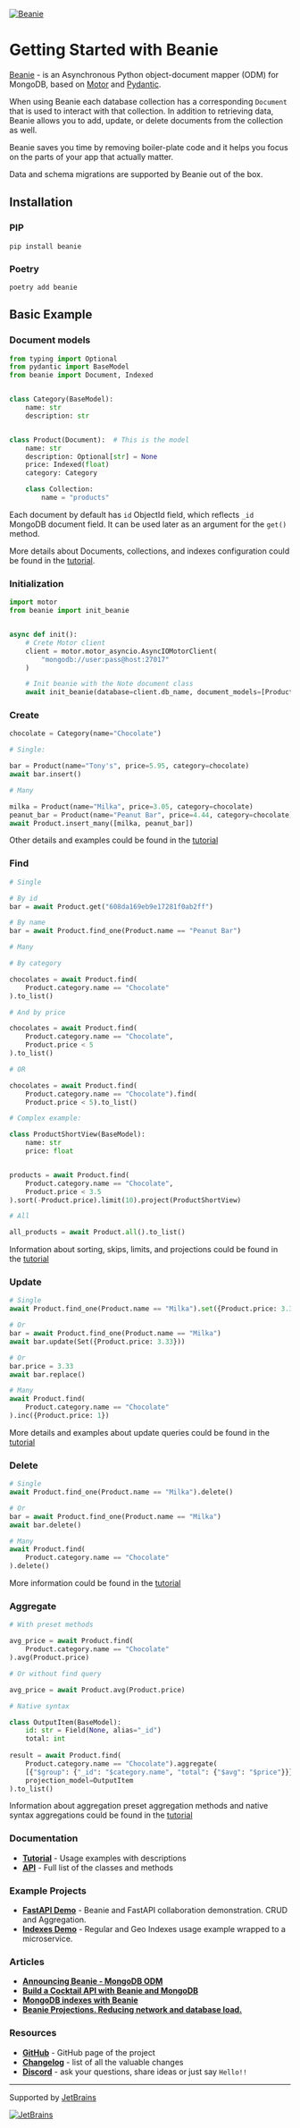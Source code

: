 [![Beanie](https://raw.githubusercontent.com/roman-right/beanie/main/assets/logo/with_text.svg)](https://github.com/roman-right/beanie)

# Getting Started with Beanie

[Beanie](https://github.com/roman-right/beanie) - is an Asynchronous Python
object-document mapper (ODM) for MongoDB, based on [Motor](https://motor.readthedocs.io/en/stable/) and [Pydantic](https://pydantic-docs.helpmanual.io/).

When using Beanie each database collection has a corresponding `Document` that
is used to interact with that collection. In addition to retrieving data,
Beanie allows you to add, update, or delete documents from the collection as
well.

Beanie saves you time by removing boiler-plate code and it helps you focus on
the parts of your app that actually matter.

Data and schema migrations are supported by Beanie out of the box.

## Installation

### PIP

```shell
pip install beanie
```

### Poetry

```shell
poetry add beanie
```

## Basic Example

### Document models

```python
from typing import Optional
from pydantic import BaseModel
from beanie import Document, Indexed


class Category(BaseModel):
    name: str
    description: str


class Product(Document):  # This is the model
    name: str
    description: Optional[str] = None
    price: Indexed(float)
    category: Category

    class Collection:
        name = "products"
```
Each document by default has `id` ObjectId field, which reflects `_id` MongoDB document field. It can be used later as an argument for the `get()` method.

More details about Documents, collections, and indexes configuration could be found in the [tutorial](/tutorial/install/).

### Initialization

```python
import motor
from beanie import init_beanie


async def init():
    # Crete Motor client
    client = motor.motor_asyncio.AsyncIOMotorClient(
        "mongodb://user:pass@host:27017"
    )

    # Init beanie with the Note document class
    await init_beanie(database=client.db_name, document_models=[Product])

```

### Create

```python
chocolate = Category(name="Chocolate")

# Single:

bar = Product(name="Tony's", price=5.95, category=chocolate)
await bar.insert()

# Many

milka = Product(name="Milka", price=3.05, category=chocolate)
peanut_bar = Product(name="Peanut Bar", price=4.44, category=chocolate)
await Product.insert_many([milka, peanut_bar])
```

Other details and examples could be found in the [tutorial](/tutorial/insert/)

### Find

```python
# Single

# By id
bar = await Product.get("608da169eb9e17281f0ab2ff")

# By name
bar = await Product.find_one(Product.name == "Peanut Bar")

# Many

# By category

chocolates = await Product.find(
    Product.category.name == "Chocolate"
).to_list()

# And by price

chocolates = await Product.find(
    Product.category.name == "Chocolate",
    Product.price < 5
).to_list()

# OR

chocolates = await Product.find(
    Product.category.name == "Chocolate").find(
    Product.price < 5).to_list()

# Complex example:

class ProductShortView(BaseModel):
    name: str
    price: float


products = await Product.find(
    Product.category.name == "Chocolate",
    Product.price < 3.5
).sort(-Product.price).limit(10).project(ProductShortView)

# All

all_products = await Product.all().to_list()
```

Information about sorting, skips, limits, and projections could be found in the [tutorial](/tutorial/find/)

### Update

```python
# Single 
await Product.find_one(Product.name == "Milka").set({Product.price: 3.33})

# Or
bar = await Product.find_one(Product.name == "Milka")
await bar.update(Set({Product.price: 3.33}))

# Or
bar.price = 3.33
await bar.replace()

# Many
await Product.find(
    Product.category.name == "Chocolate"
).inc({Product.price: 1})
```

More details and examples about update queries could be found in the [tutorial](/tutorial/update/)

### Delete

```python
# Single 
await Product.find_one(Product.name == "Milka").delete()

# Or
bar = await Product.find_one(Product.name == "Milka")
await bar.delete()

# Many
await Product.find(
    Product.category.name == "Chocolate"
).delete()
```

More information could be found in the [tutorial](/tutorial/delete/)

### Aggregate

```python
# With preset methods

avg_price = await Product.find(
    Product.category.name == "Chocolate"
).avg(Product.price)

# Or without find query

avg_price = await Product.avg(Product.price)

# Native syntax 

class OutputItem(BaseModel):
    id: str = Field(None, alias="_id")
    total: int
    
result = await Product.find(
    Product.category.name == "Chocolate").aggregate(
    [{"$group": {"_id": "$category.name", "total": {"$avg": "$price"}}}],
    projection_model=OutputItem
).to_list()

```

Information about aggregation preset aggregation methods and native syntax aggregations could be found in the [tutorial](/tutorial/aggregate/)

### Documentation

- **[Tutorial](https://roman-right.github.io/beanie/tutorial/install/)** - Usage examples with descriptions
- **[API](https://roman-right.github.io/beanie/api/document/)** - Full list of the classes and
  methods

### Example Projects

- **[FastAPI Demo](https://github.com/roman-right/beanie-fastapi-demo)** - Beanie and FastAPI collaboration demonstration. CRUD and Aggregation.
- **[Indexes Demo](https://github.com/roman-right/beanie-index-demo)** - Regular and Geo Indexes usage example wrapped to a microservice. 

### Articles

- **[Announcing Beanie - MongoDB ODM](https://dev.to/romanright/announcing-beanie-mongodb-odm-56e)**
- **[Build a Cocktail API with Beanie and MongoDB](https://developer.mongodb.com/article/beanie-odm-fastapi-cocktails/)**
- **[MongoDB indexes with Beanie](https://dev.to/romanright/mongodb-indexes-with-beanie-43e8)**
- **[Beanie Projections. Reducing network and database load.](https://dev.to/romanright/beanie-projections-reducing-network-and-database-load-3bih)**

### Resources

- **[GitHub](https://github.com/roman-right/beanie)** - GitHub page of the project
- **[Changelog](https://roman-right.github.io/beanie/changelog)** - list of all the valuable changes
- **[Discord](https://discord.gg/ZTTnM7rMaz)** - ask your questions, share ideas or just say `Hello!!`


----
Supported by [JetBrains](https://jb.gg/OpenSource)

[![JetBrains](https://raw.githubusercontent.com/roman-right/beanie/main/assets/logo/jetbrains.svg)](https://jb.gg/OpenSource)
